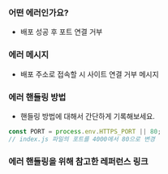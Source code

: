 ### **어떤 에러인가요?**

- 배포 성공 후 포트 연결 거부

### **에러 메시지**

- 배포 주소로 접속할 시 사이트 연결 거부 메시지

### **에러 핸들링 방법**

- 핸들링 방법에 대해서 간단하게 기록해보세요.

```js
const PORT = process.env.HTTPS_PORT || 80;
// index.js 파일의 포트를 4000에서 80으로 변경
```

### **에러 핸들링을 위해 참고한 레퍼런스 링크**

